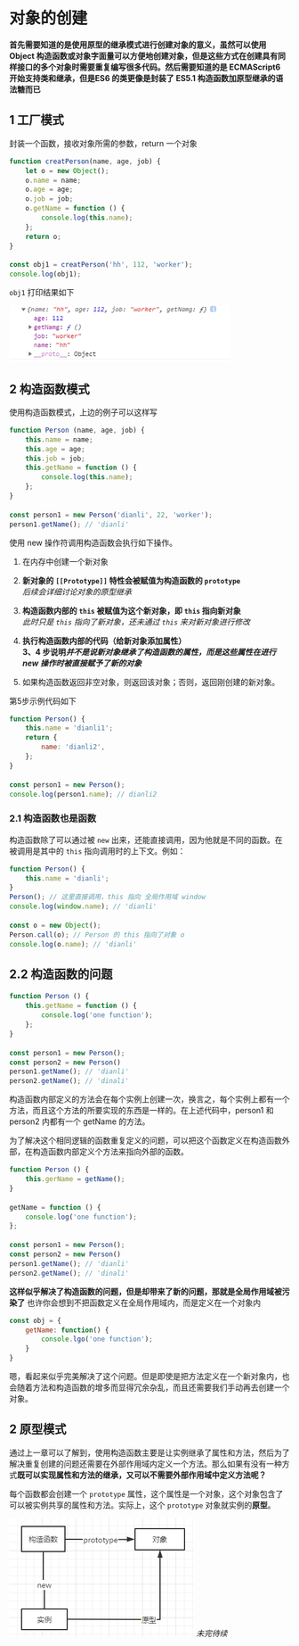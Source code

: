 # 对象的创建

**首先需要知道的是使用原型的继承模式进行创建对象的意义，虽然可以使用 Object 构造函数或对象字面量可以方便地创建对象，但是这些方式在创建具有同样接口的多个对象时需要重复编写很多代码。然后需要知道的是 ECMAScript6 开始支持类和继承，但是ES6 的类更像是封装了 ES5.1 构造函数加原型继承的语法糖而已**

## 1 工厂模式

封装一个函数，接收对象所需的参数，return 一个对象

```js
function creatPerson(name, age, job) {
    let o = new Object();
    o.name = name;
    o.age = age;
    o.job = job;
    o.getName = function () {
        console.log(this.name);
    };
    return o;
}

const obj1 = creatPerson('hh', 112, 'worker');
console.log(obj1);
```

`obj1` 打印结果如下

![avatar](../img/new/obj.png)

## 2 构造函数模式

使用构造函数模式，上边的例子可以这样写

```js
function Person (name, age, job) {
    this.name = name;
    this.age = age;
    this.job = job;
    this.getName = function () {
        console.log(this.name);
    };
}

const person1 = new Person('dianli', 22, 'worker');
person1.getName(); // 'dianli'
```

使用 new 操作符调用构造函数会执行如下操作。

1. 在内存中创建一个新对象

2. **新对象的 `[[Prototype]]` 特性会被赋值为构造函数的 `prototype`**<br>
    *后续会详细讨论对象的原型继承*

3. **构造函数内部的 `this` 被赋值为这个新对象，即 `this` 指向新对象**<br>
    *此时只是 `this` 指向了新对象，还未通过 `this` 来对新对象进行修改*

4. **执行构造函数内部的代码（给新对象添加属性）**<br>
    **3、4 步说明*并不是说新对象继承了构造函数的属性，而是这些属性在进行 new 操作时被直接赋予了新的对象***

5. 如果构造函数返回非空对象，则返回该对象；否则，返回刚创建的新对象。

第5步示例代码如下

```js
function Person() {
    this.name = 'dianli1';
    return {
        name: 'dianli2',
    };
}

const person1 = new Person();
console.log(person1.name); // dianli2
```

### 2.1 构造函数也是函数

构造函数除了可以通过被 `new` 出来，还能直接调用，因为他就是不同的函数。在被调用是其中的 `this` 指向调用时的上下文。例如：

```js
function Person() {
    this.name = 'dianli';
}
Person(); // 这里直接调用，this 指向 全局作用域 window
console.log(window.name); // 'dianli'

const o = new Object();
Person.call(o); // Person 的 this 指向了对象 o
console.log(o.name); // 'dianli'
```

## 2.2 构造函数的问题

```js
function Person () {
    this.getName = function () {
        console.log('one function');
    };
}

const person1 = new Person();
const person2 = new Person()
person1.getName(); // 'dianli'
person2.getName(); // 'dinali'
```

构造函数内部定义的方法会在每个实例上创建一次，换言之，每个实例上都有一个方法，而且这个方法的所要实现的东西是一样的。在上述代码中，person1 和 person2 内都有一个 getName 的方法。

为了解决这个相同逻辑的函数重复定义的问题，可以把这个函数定义在构造函数外部，在构造函数内部定义个方法来指向外部的函数。

```js
function Person () {
    this.gerName = getName();
}

getName = function () {
    console.log('one function');
};

const person1 = new Person();
const person2 = new Person()
person1.getName(); // 'dianli'
person2.getName(); // 'dinali'
```

**这样似乎解决了构造函数的问题，但是却带来了新的问题，那就是全局作用域被污染了**
也许你会想到不把函数定义在全局作用域内，而是定义在一个对象内

```js
const obj = {
    getName: function() {
        console.lgo('one function');
    }
}
```

嗯，看起来似乎完美解决了这个问题。但是即使是把方法定义在一个新对象内，也会随着方法和构造函数的增多而显得冗余杂乱，而且还需要我们手动再去创建一个对象。

## 2 原型模式

通过上一章可以了解到，使用构造函数主要是让实例继承了属性和方法，然后为了解决重复创建的问题还需要在外部作用域内定义一个方法。那么如果有没有一种方式**既可以实现属性和方法的继承，又可以不需要外部作用域中定义方法呢？**

每个函数都会创建一个 `prototype` 属性，这个属性是一个对象，这个对象包含了可以被实例共享的属性和方法。实际上，这个 `prototype` 对象就实例的**原型**。

![avatar](../img/new/prototype1.png)
*未完待续*